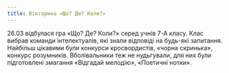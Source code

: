 ```yaml
---
title: Вікторина «Що? Де? Коли?»
---
```


26.03 відбулася гра «Що? Де? Коли?» серед учнів 7-А класу. Клас вибрав команди інтелектуалів, які знали відповіді на будь-які запитання. Найбільш цікавими були конкурси кросвордистів, «чорна скринька», конкурс розумників. Вболівальники теж не нудьгували, для них були підготовлені змагання «Відгадай мелодію», «Поетичні нотки».

<slideshow id="_/72157694276019534" />
